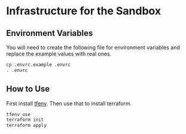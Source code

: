 # Infrastructure for the Sandbox

## Environment Variables

You will need to create the following file for environment variables and replace the example values with real ones.
```sh
cp .envrc.example .envrc
. .envrc
```

## How to Use

First install [tfenv](https://github.com/tfutils/tfenv). Then use that to install terraform.

```sh
tfenv use
terraform init
terraform apply
```
